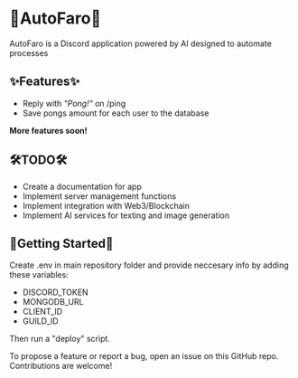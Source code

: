# 🐶AutoFaro🐶

AutoFaro is a Discord application powered by AI designed to automate processes

## ✨Features✨

- Reply with *"Pong!"* on /ping
- Save pongs amount for each user to the database

**More features soon!**

## 🛠️TODO🛠️

- Create a documentation for app
- Implement server management functions
- Implement integration with Web3/Blockchain 
- Implement AI services for texting and image generation

## 🚀Getting Started🚀

Create .env in main repository folder and provide neccesary info by adding these variables:

* DISCORD_TOKEN
* MONGODB_URL
* CLIENT_ID
* GUILD_ID

Then run a "deploy" script.

To propose a feature or report a bug, open an issue on this GitHub repo. Contributions are welcome!

